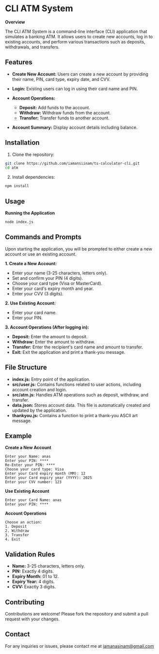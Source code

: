 
# CLI ATM System

**Overview**

The CLI ATM System is a command-line interface (CLI) application that simulates a banking ATM. It allows users to create new accounts, log in to existing accounts, and perform various transactions such as deposits, withdrawals, and transfers.


## Features

- **Create New Account:** Users can create a new account by providing their name, PIN, card type, expiry date, and CVV.

 - **Login:** Existing users can log in using their card name and PIN.

 - **Account Operations:**
    - **Deposit:** Add funds to the account.
    - **Withdraw:** Withdraw funds from the account.
    - **Transfer:** Transfer funds to another account.
 - **Account Summary:** Display account details including balance.



## Installation

1. Clone the repository:

```bash
git clone https://github.com/iamansiinam/ts-calculator-cli.git
cd atm
```
2. Install dependencies:
```bash
npm install
```
## Usage

**Running the Application**

```bash
node index.js
```


## Commands and Prompts

Upon starting the application, you will be prompted to either create a new account or use an existing account.

**1. Create a New Account:**

 - Enter your name (3-25 characters, letters only).
 - Set and confirm your PIN (4 digits).
 - Choose your card type (Visa or MasterCard).
 - Enter your card's expiry month and year.
 - Enter your CVV (3 digits).

**2. Use Existing Account:**

 - Enter your card name.
 - Enter your PIN.

**3. Account Operations (After logging in):**

 - **Deposit:** Enter the amount to deposit.
 - **Withdraw:** Enter the amount to withdraw.
 - **Transfer:** Enter the recipient's card name and amount to transfer.
 - **Exit:** Exit the application and print a thank-you message.

## File Structure
 - **index.js:** Entry point of the application.
 - **src/user.js:** Contains functions related to user actions, including account creation and login.
 - **src/atm.js:** Handles ATM operations such as deposit, withdraw, and transfer.
 - **data.json:** Stores account data. This file is automatically created and updated by the application.
 - **thankyou.js:** Contains a function to print a thank-you ASCII art message.

## Example

**Create a New Account**

```
Enter your Name: anas
Enter your PIN: ****
Re-Enter your PIN: ****
Choose your card type: Visa
Enter your Card expiry month (MM): 12
Enter your Card expiry year (YYYY): 2025
Enter your CVV number: 123
```

**Use Existing Account**
```
Enter your Card Name: anas
Enter your PIN: ****
```
**Account Operations**
```
Choose an action:
1. Deposit
2. Withdraw
3. Transfer
4. Exit
```
## Validation Rules

 - **Name:** 3-25 characters, letters only.
 - **PIN:** Exactly 4 digits.
 - **Expiry Month:** 01 to 12.
 - **Expiry Year:** 4 digits.
 - **CVV:** Exactly 3 digits.

## Contributing
Contributions are welcome! Please fork the repository and submit a pull request with your changes.

## Contact
For any inquiries or issues, please contact me at iamanasinam@gmail.com
